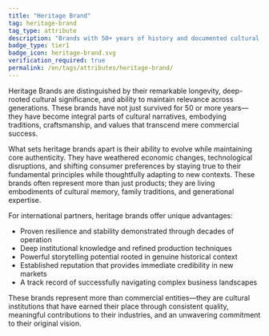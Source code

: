 ```yaml
---
title: "Heritage Brand"
tag: heritage-brand
tag_type: attribute
description: "Brands with 50+ years of history and documented cultural impact, representing proven staying power and traditional expertise."
badge_type: tier1
badge_icon: heritage-brand.svg
verification_required: true
permalink: /en/tags/attributes/heritage-brand/
---
```


Heritage Brands are distinguished by their remarkable longevity, deep-rooted cultural significance, and ability to maintain relevance across generations. These brands have not just survived for 50 or more years—they have become integral parts of cultural narratives, embodying traditions, craftsmanship, and values that transcend mere commercial success.

What sets heritage brands apart is their ability to evolve while maintaining core authenticity. They have weathered economic changes, technological disruptions, and shifting consumer preferences by staying true to their fundamental principles while thoughtfully adapting to new contexts. These brands often represent more than just products; they are living embodiments of cultural memory, family traditions, and generational expertise.

For international partners, heritage brands offer unique advantages:
- Proven resilience and stability demonstrated through decades of operation
- Deep institutional knowledge and refined production techniques
- Powerful storytelling potential rooted in genuine historical context
- Established reputation that provides immediate credibility in new markets
- A track record of successfully navigating complex business landscapes

These brands represent more than commercial entities—they are cultural institutions that have earned their place through consistent quality, meaningful contributions to their industries, and an unwavering commitment to their original vision.